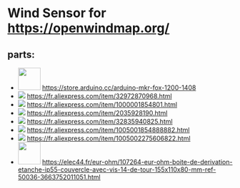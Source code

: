 # Wind Sensor for https://openwindmap.org/

## parts:
* <img src="https://store-cdn.arduino.cc/uni/catalog/product/cache/1/image/520x330/604a3538c15e081937dbfbd20aa60aad/a/b/abx00014_featured_2.jpg" width="50"> https://store.arduino.cc/arduino-mkr-fox-1200-1408
* <img src="https://ae01.alicdn.com/kf/H5759a5d14e204eca85c50ffd59403bac1/868-MHz-antenne-Lora-Lorawan-pbx-915MHz-5dbi-SMA-Connecteur-M-le-GSM-868-MHz-antenne.jpg_50x50.jpg_.webp"> https://fr.aliexpress.com/item/32972870968.html
* <img src="https://ae01.alicdn.com/kf/UT8IArRXvtXXXagOFbXR/Pi-ce-de-rechange-pour-station-m-t-o-pour-tester-la-direction-du-vent-1.jpg_50x50.jpg_.webp" /> https://fr.aliexpress.com/item/1000001854801.html
* <img src="https://ae01.alicdn.com/kf/HTB1KSpoIXXXXXbxXpXXq6xXFXXXC/1-pi-ce-de-rechange-pour-station-m-t-o-pour-tester-la-vitesse-du-vent.jpg_50x50.jpg_.webp"> https://fr.aliexpress.com/item/2035928190.html
* <img src="https://ae01.alicdn.com/kf/HTB1A.VnXB_85uJjSZPfq6Ap0FXaO/Bras-de-montage-pour-capteur-de-vitesse-du-vent-capteur-de-direction-du-vent-pi-ce.jpg_50x50.jpg_.webp" /> https://fr.aliexpress.com/item/32835940825.html
* <img src="https://ae01.alicdn.com/kf/H61aba0cb740f44dbab2d80da47636530X/Module-Mobile-5V-3A-3V-1A-de-carte-d-extension-de-puissance-du-bouclier-V8-de.jpg_50x50.jpg_.webp"> https://fr.aliexpress.com/item/1005001854888882.html
* <img src="https://ae01.alicdn.com/kf/He94ce908bbc541d0bdd799fa20be5104B/Chargeur-de-batterie-5-V-5-W-1000ma-sortie-USB-Port-femelle-ext-rieur-r-gulateur.jpg_50x50.jpg_.webp"> https://fr.aliexpress.com/item/1005002275606822.html
* <img src="https://elec44.fr/68954-home_default/eur-ohm-boite-de-derivation-etanche-ip55-couvercle-avec-vis-14-de-tour-155x110x80-mm-ref-50036.jpg" width="50"> https://elec44.fr/eur-ohm/107264-eur-ohm-boite-de-derivation-etanche-ip55-couvercle-avec-vis-14-de-tour-155x110x80-mm-ref-50036-3663752011051.html